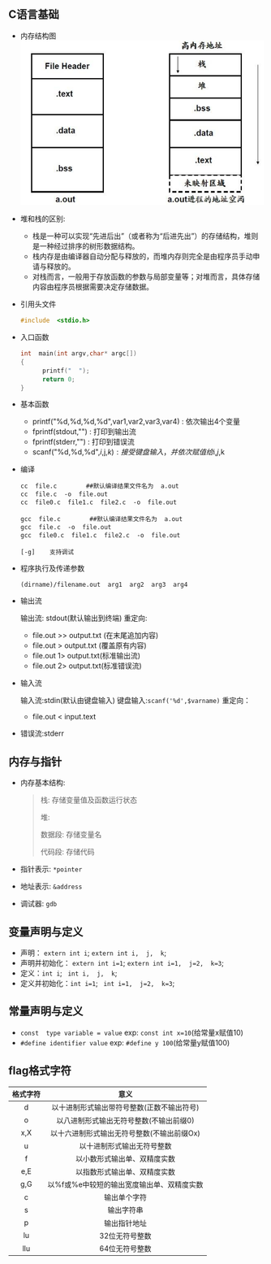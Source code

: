 ## C语言基础

- 内存结构图
  ![](../2019/07/23/内存结构图.jpeg)

- 堆和栈的区别:
  + 栈是一种可以实现“先进后出”（或者称为“后进先出”）的存储结构，堆则是一种经过排序的树形数据结构。
  + 栈内存是由编译器自动分配与释放的，而堆内存则完全是由程序员手动申请与释放的。
  + 对栈而言，一般用于存放函数的参数与局部变量等；对堆而言，具体存储内容由程序员根据需要决定存储数据。

- 引用头文件

  ```c
  #include  <stdio.h>
  ```

- 入口函数

  ```c
  int  main(int argv,char* argc[])
  {
  		printf("  ");
  		return 0;
  }
  ```

- 基本函数

  - printf("%d,%d,%d,%d",var1,var2,var3,var4)  :  依次输出4个变量
  - fprintf(stdout,"")  :  打印到输出流
  - fprintf(stderr,"")  :  打印到错误流
  - scanf("%d,%d,%d",$i,$j,$k)  :  接受键盘输入，并依次赋值给$i,$j,$k

- 编译

  ```
  cc  file.c        ##默认编译结果文件名为  a.out
  cc  file.c  -o  file.out
  cc  file0.c  file1.c  file2.c  -o  file.out
  
  gcc  file.c        ##默认编译结果文件名为  a.out
  gcc  file.c  -o  file.out
  gcc  file0.c  file1.c  file2.c  -o  file.out
  
  [-g]    支持调试
  ```

- 程序执行及传递参数

  ```
  (dirname)/filename.out  arg1  arg2  arg3  arg4
  ```

- 输出流

  输出流:  stdout(默认输出到终端)
  重定向:

  - file.out  >>  output.txt  (在末尾追加内容)
  - file.out  >  output.txt  (覆盖原有内容)
  - file.out  1>  output.txt(标准输出流)
  - file.out  2>  output.txt(标准错误流)

- 输入流

  输入流:stdin(默认由键盘输入)
  键盘输入:`scanf('%d',$varname)`
  重定向：

  - file.out  <  input.text

- 错误流:stderr

## 内存与指针

- 内存基本结构:

  > 栈:  存储变量值及函数运行状态
  >
  > 堆:
  >
  > 数据段:  存储变量名
  >
  > 代码段:  存储代码

- 指针表示:  `*pointer`

- 地址表示:  `&address`

- 调试器:  `gdb`

## **变量声明与定义**

- 声明： `extern int i`;    `extern int i,  j,  k`;
- 声明并初始化： `extern int i=1`;    `extern int i=1,  j=2,  k=3`;
- 定义：`int i`;    ` int i,  j,  k`;
- 定义并初始化：`int i=1`;    ` int i=1,  j=2,  k=3`;

## **常量声明与定义**

- `const  type variable = value`  exp:  `const int x=10`(给常量x赋值10)
- `#define identifier value`  exp: `#define y 100`(给常量y赋值100)

## **flag格式字符**

| 格式字符 |                    意义                    |
| :------: | :----------------------------------------: |
|    d     | 以十进制形式输出带符号整数(正数不输出符号) |
|    o     |  以八进制形式输出无符号整数(不输出前缀0)   |
|   x,X    | 以十六进制形式输出无符号整数(不输出前缀Ox) |
|    u     |         以十进制形式输出无符号整数         |
|    f     |        以小数形式输出单、双精度实数        |
|   e,E    |        以指数形式输出单、双精度实数        |
|   g,G    | 以%f或%e中较短的输出宽度输出单、双精度实数 |
|    c     |                输出单个字符                |
|    s     |                 输出字符串                 |
|    p     |                输出指针地址                |
|    lu    |               32位无符号整数               |
|   llu    |               64位无符号整数               |